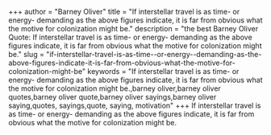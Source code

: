 +++
author = "Barney Oliver"
title = "If interstellar travel is as time- or energy- demanding as the above figures indicate, it is far from obvious what the motive for colonization might be."
description = "the best Barney Oliver Quote: If interstellar travel is as time- or energy- demanding as the above figures indicate, it is far from obvious what the motive for colonization might be."
slug = "if-interstellar-travel-is-as-time--or-energy--demanding-as-the-above-figures-indicate-it-is-far-from-obvious-what-the-motive-for-colonization-might-be"
keywords = "If interstellar travel is as time- or energy- demanding as the above figures indicate, it is far from obvious what the motive for colonization might be.,barney oliver,barney oliver quotes,barney oliver quote,barney oliver sayings,barney oliver saying,quotes, sayings,quote, saying, motivation"
+++
If interstellar travel is as time- or energy- demanding as the above figures indicate, it is far from obvious what the motive for colonization might be.
